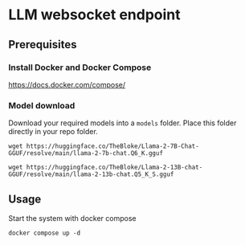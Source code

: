# LLM websocket endpoint

## Prerequisites

### Install Docker and Docker Compose
https://docs.docker.com/compose/

### Model download
Download your required models into a ```models``` folder. Place this folder directly in your repo folder.
```
wget https://huggingface.co/TheBloke/Llama-2-7B-Chat-GGUF/resolve/main/llama-2-7b-chat.Q6_K.gguf
```

```
wget https://huggingface.co/TheBloke/Llama-2-13B-chat-GGUF/resolve/main/llama-2-13b-chat.Q5_K_S.gguf
```

## Usage
Start the system with docker compose
```
docker compose up -d
```
